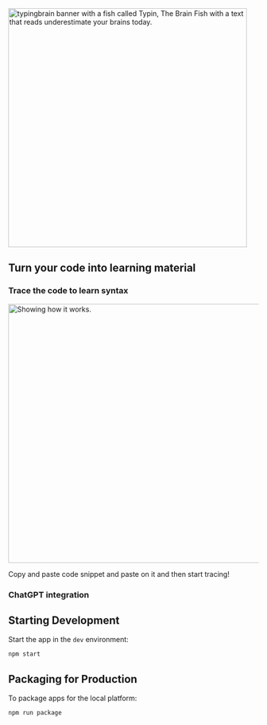 
<img src="https://user-images.githubusercontent.com/4682613/221384204-7ad4aa02-ebea-4600-9163-eee724ea55de.jpg" width="480px" alt="typingbrain banner with a fish called Typin, The Brain Fish with a text that reads underestimate your brains today." />

## Turn your code into learning material

### Trace the code to learn syntax

<img src="https://user-images.githubusercontent.com/4682613/221533597-eb79871b-158c-4d74-b571-1e4f7c9e6347.gif" width="520px" alt="Showing how it works." />

Copy and paste code snippet and paste on it and then start tracing!


### ChatGPT integration


## Starting Development

Start the app in the `dev` environment:

```bash
npm start
```

## Packaging for Production

To package apps for the local platform:

```bash
npm run package
```


